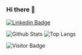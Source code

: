 ### Hi there 👋

[![Linkedin Badge](https://img.shields.io/badge/-cacoabud-blue?style=flat-square&logo=Linkedin&logoColor=white&link=https://www.linkedin.com/in/caco-abud-a4a75a235/)](https://www.linkedin.com/in/caco-abud-a4a75a235//)

![Github Stats](https://github-readme-stats.vercel.app/api?username=ludehsar&count_private=true&show_icons=true&include_all_commits=true)
![Top Langs](https://github-readme-stats.vercel.app/api/top-langs/?username=ludehsar&hide=TeX&layout=compact)

![Visitor Badge](https://visitor-badge.laobi.icu/badge?page_id=ludehsar.ludehsar)

